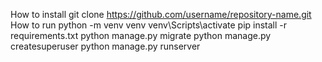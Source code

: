 How to install
    git clone https://github.com/username/repository-name.git
How to run
    python -m venv venv
    venv\Scripts\activate
    pip install -r requirements.txt
    python manage.py migrate
    python manage.py createsuperuser
    python manage.py runserver